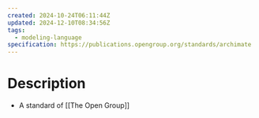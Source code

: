 ```yaml
---
created: 2024-10-24T06:11:44Z
updated: 2024-12-10T08:34:56Z
tags:
  - modeling-language
specification: https://publications.opengroup.org/standards/archimate
---
```

# Description
- A standard of [[The Open Group]]
